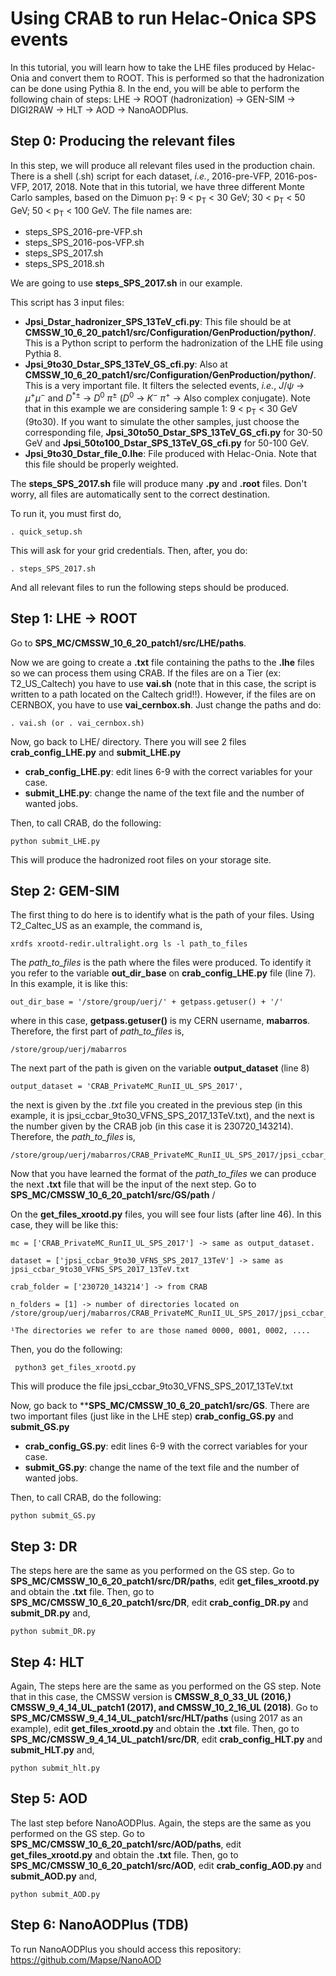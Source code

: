 # Using CRAB to run Helac-Onica SPS events

In this tutorial, you will learn how to take the LHE files produced by Helac-Onia and convert them to ROOT. This is performed so that the hadronization can be done using Pythia 8. In the end, you will be able to perform the following chain of steps: LHE -> ROOT (hadronization) -> GEN-SIM -> DIGI2RAW -> HLT -> AOD -> NanoAODPlus.

## Step 0: Producing the relevant files

In this step, we will produce all relevant files used in the production chain. There is a shell (.sh) script for each dataset, <i>i.e.</i>, 2016-pre-VFP, 2016-pos-VFP, 2017, 2018. Note that in this tutorial, we have three different Monte Carlo samples, based on the Dimuon p<sub>T</sub>: 9 < p<sub>T</sub> < 30 GeV; 30 < p<sub>T</sub> < 50 GeV; 50 < p<sub>T</sub> < 100 GeV. The file names are:

* steps_SPS_2016-pre-VFP.sh
* steps_SPS_2016-pos-VFP.sh
* steps_SPS_2017.sh
* steps_SPS_2018.sh

We are going to use **steps_SPS_2017.sh** in our example.

This script has 3 input files:

* **Jpsi_Dstar_hadronizer_SPS_13TeV_cfi.py**: This file should be at **CMSSW_10_6_20_patch1/src/Configuration/GenProduction/python/**. This is a Python script to perform the hadronization of the LHE file using Pythia 8.
* **Jpsi_9to30_Dstar_SPS_13TeV_GS_cfi.py**: Also at **CMSSW_10_6_20_patch1/src/Configuration/GenProduction/python/**. This is a very important file. It filters the selected events, <i>i.e.</i>, $J/\psi$ $\rightarrow$ $\mu^+\mu^-$ and $D^{*\pm}$ $\rightarrow$ $D^0$ $\pi^\pm$ ($D^0$ $\rightarrow$ $K^-$ $\pi^+$ -> Also complex conjugate). Note that in this example we are considering sample 1: 9 < p<sub>T</sub> < 30 GeV (9to30). If you want to simulate the other samples, just choose the corresponding file, **Jpsi_30to50_Dstar_SPS_13TeV_GS_cfi.py** for 30-50 GeV and **Jpsi_50to100_Dstar_SPS_13TeV_GS_cfi.py** for 50-100 GeV.
* **Jpsi_9to30_Dstar_file_0.lhe**: File produced with Helac-Onia. Note that this file should be properly weighted.

The **steps_SPS_2017.sh** file will produce many **.py** and **.root** files. Don't worry, all files are automatically sent to the correct destination.

To run it, you must first do,

```
. quick_setup.sh
```
This will ask for your grid credentials. Then, after, you do:

```
. steps_SPS_2017.sh
```
And all relevant files to run the following steps should be produced.

## Step 1: LHE -> ROOT

Go to **SPS_MC/CMSSW_10_6_20_patch1/src/LHE/paths**. 

Now we are going to create a **.txt** file containing the paths to the **.lhe** files so we can process them using CRAB. If the files are on a Tier (ex: T2_US_Caltech) you have to use **vai.sh** (note that in this case, the script is written to a path located on the Caltech grid!!). However, if the files are on CERNBOX, you have to use **vai_cernbox.sh**. Just change the paths and do:

```
. vai.sh (or . vai_cernbox.sh)
```
Now, go back to LHE/ directory. There you will see 2 files **crab_config_LHE.py** and **submit_LHE.py**

* **crab_config_LHE.py**: edit lines 6-9 with the correct variables for your case.
* **submit_LHE.py**: change the name of the text file and the number of wanted jobs.

Then, to call CRAB, do the following:

```
python submit_LHE.py
```
This will produce the hadronized root files on your storage site.

## Step 2: GEM-SIM

The first thing to do here is to identify what is the path of your files. Using T2_Caltec_US as an example, the command is,

```
xrdfs xrootd-redir.ultralight.org ls -l path_to_files
```
The <i>path_to_files</i> is the path where the files were produced. To identify it you refer to the variable **out_dir_base** on **crab_config_LHE.py** file (line 7). In this example, it is like this:

```
out_dir_base = '/store/group/uerj/' + getpass.getuser() + '/'
```
where in this case, **getpass.getuser()** is my CERN username, **mabarros**. Therefore, the first part of <i>path_to_files</i> is,

```
/store/group/uerj/mabarros
```
The next part of the path is given on the variable **output_dataset** (line 8)

```
output_dataset = 'CRAB_PrivateMC_RunII_UL_SPS_2017',
```
the next is given by the *.txt* file you created in the previous step (in this example, it is jpsi_ccbar_9to30_VFNS_SPS_2017_13TeV.txt), and the next is the number given by the CRAB job (in this case it is 230720_143214). Therefore, the <i>path_to_files</i> is, 

```
/store/group/uerj/mabarros/CRAB_PrivateMC_RunII_UL_SPS_2017/jpsi_ccbar_9to30_VFNS_SPS_2017_13TeV/230720_143214
```
Now that you have learned the format of the <i>path_to_files</i> we can produce the next **.txt** file that will be the input of the next step. Go to **SPS_MC/CMSSW_10_6_20_patch1/src/GS/path**
/

On the **get_files_xrootd.py** files, you will see four lists (after line 46). In this case, they will be like this:

```
mc = ['CRAB_PrivateMC_RunII_UL_SPS_2017'] -> same as output_dataset.
    
dataset = ['jpsi_ccbar_9to30_VFNS_SPS_2017_13TeV'] -> same as jpsi_ccbar_9to30_VFNS_SPS_2017_13TeV.txt

crab_folder = ['230720_143214'] -> from CRAB  

n_folders = [1] -> number of directories located on /store/group/uerj/mabarros/CRAB_PrivateMC_RunII_UL_SPS_2017/jpsi_ccbar_9to30_VFNS_SPS_2017_13TeV/230720_143214¹

¹The directories we refer to are those named 0000, 0001, 0002, ....

```
Then, you do the following:

```
 python3 get_files_xrootd.py
```

This will produce the file jpsi_ccbar_9to30_VFNS_SPS_2017_13TeV.txt

Now, go back to ****SPS_MC/CMSSW_10_6_20_patch1/src/GS**. There are two important files (just like in the LHE step) **crab_config_GS.py** and **submit_GS.py**

* **crab_config_GS.py**: edit lines 6-9 with the correct variables for your case.
* **submit_GS.py**: change the name of the text file and the number of wanted jobs.

Then, to call CRAB, do the following:

```
python submit_GS.py
```

## Step 3: DR

The steps here are the same as you performed on the GS step. Go to **SPS_MC/CMSSW_10_6_20_patch1/src/DR/paths**, edit **get_files_xrootd.py** and obtain the **.txt** file. Then, go to **SPS_MC/CMSSW_10_6_20_patch1/src/DR**, edit **crab_config_DR.py** and **submit_DR.py** and,

```
python submit_DR.py
```

## Step 4: HLT

Again, The steps here are the same as you performed on the GS step. Note that in this case, the CMSSW version is **CMSSW_8_0_33_UL (2016,)  CMSSW_9_4_14_UL_patch1 (2017), and CMSSW_10_2_16_UL (2018)**. Go to **SPS_MC/CMSSW_9_4_14_UL_patch1/src/HLT/paths** (using 2017 as an example), edit **get_files_xrootd.py** and obtain the **.txt** file. Then, go to **SPS_MC/CMSSW_9_4_14_UL_patch1/src/DR**, edit **crab_config_HLT.py** and **submit_HLT.py** and,

```
python submit_hlt.py
```

## Step 5: AOD

The last step before NanoAODPlus. Again, the steps are the same as you performed on the GS step. Go to **SPS_MC/CMSSW_10_6_20_patch1/src/AOD/paths**, edit **get_files_xrootd.py** and obtain the **.txt** file. Then, go to **SPS_MC/CMSSW_10_6_20_patch1/src/AOD**, edit **crab_config_AOD.py** and **submit_AOD.py** and,

```
python submit_AOD.py
```

## Step 6: NanoAODPlus (TDB)

To run NanoAODPlus you should access this repository: https://github.com/Mapse/NanoAOD
